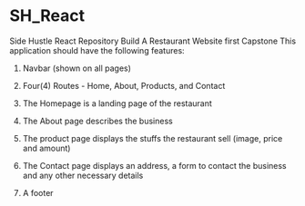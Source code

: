 # SH_React
Side Hustle React Repository
Build A Restaurant Website
first Capstone
This application should have the following features:

1) Navbar (shown on all pages)

2) Four(4) Routes - Home, About, Products, and Contact

3) The Homepage is a landing page of the restaurant

4) The About page describes the business

5) The product page displays the stuffs the restaurant sell (image, price and amount)

6) The Contact page displays an address, a form to contact the business and any other necessary details

7) A footer 
